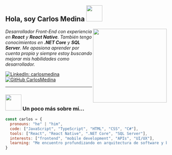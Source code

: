 <h2>Hola, soy Carlos Medina <img src="https://media.giphy.com/media/mGcNjsfWAjY5AEZNw6/giphy.gif" width="50"></h2>
<img align='right' src="https://media.giphy.com/media/ieyl9zmCjO4b4t6qoY/giphy.gif" width="230">

<p><em>Desarrollador Front-End con experiencia en <strong>React</strong> y <strong>React Native</strong>. También tengo conocimientos en <strong>.NET Core</strong> y <strong>SQL Server</strong>. Me apasiona aprender por cuenta propia y siempre estoy buscando mejorar mis habilidades como desarrollador.</em></p>

[![LinkedIn: carlosmedina](https://img.shields.io/badge/-carlosmedina-blue?style=flat-square&logo=Linkedin&logoColor=white&link=https://www.linkedin.com/in/carlosmedina/)](https://www.linkedin.com/in/carlosmedina/)
[![GitHub CarlosMedina](https://img.shields.io/github/followers/carlosmedina?label=follow&style=social)](https://github.com/carlosmedina)

---

### <img src="https://media.giphy.com/media/VgCDAzcKvsR6OM0uWg/giphy.gif" width="50"> Un poco más sobre mí...

```javascript
const carlos = {
  pronouns: "he" | "him",
  code: ["JavaScript", "TypeScript", "HTML", "CSS", "C#"],
  tools: ["React", "React Native", ".NET Core", "SQL Server"],
  interests: ["frontend", "mobile development", "APIs", "UI/UX"],
  learning: "Me encuentro profundizando en arquitectura de software y buenas prácticas en React y .NET"
}
